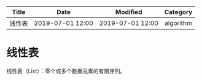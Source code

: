 | Title                | Date             | Modified         | Category          |
|:--------------------:|:----------------:|:----------------:|:-----------------:|
| 线性表            | 2019-07-01 12:00 | 2019-07-01 12:00 | algorithm         |




# 线性表

线性表（List）：零个或多个数据元素的有限序列。





